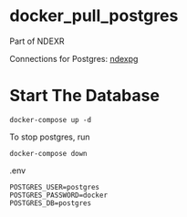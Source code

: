 # docker_pull_postgres

Part of NDEXR


Connections for Postgres: [ndexpg](https://github.com/fdrennan/ndexpg)

# Start The Database

```
docker-compose up -d
```


To stop postgres, run 
```
docker-compose down
```

.env
```
POSTGRES_USER=postgres
POSTGRES_PASSWORD=docker
POSTGRES_DB=postgres
```